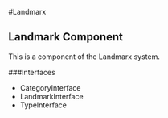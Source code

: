 #Landmarx
## Landmark Component
This is a component of the Landmarx system.

###Interfaces
- CategoryInterface
- LandmarkInterface
- TypeInterface
